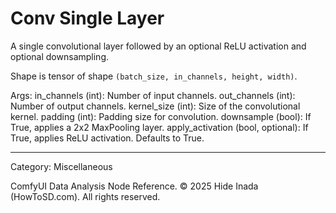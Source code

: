 # Conv Single Layer
A single convolutional layer followed by an optional ReLU activation and optional downsampling.

Shape is tensor of shape `(batch_size, in_channels, height, width)`.

Args:
    in_channels (int): Number of input channels.
    out_channels (int): Number of output channels.
    kernel_size (int): Size of the convolutional kernel.
    padding (int): Padding size for convolution.
    downsample (bool): If True, applies a 2x2 MaxPooling layer.
    apply_activation (bool, optional): If True, applies ReLU activation. Defaults to True.

<HR>
Category: Miscellaneous

ComfyUI Data Analysis Node Reference. © 2025 Hide Inada (HowToSD.com). All rights reserved.
